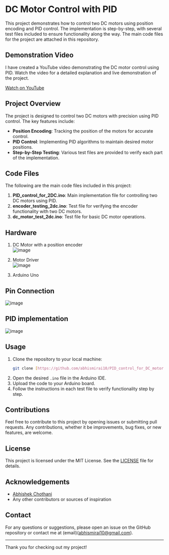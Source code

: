 # DC Motor Control with PID

This project demonstrates how to control two DC motors using position encoding and PID control. The implementation is step-by-step, with several test files included to ensure functionality along the way. The main code files for the project are attached in this repository.

## Demonstration Video

I have created a YouTube video demonstrating the DC motor control using PID. Watch the video for a detailed explanation and live demonstration of the project.

[Watch on YouTube](https://youtu.be/xedh0_JhtiM)

## Project Overview

The project is designed to control two DC motors with precision using PID control. The key features include:

- **Position Encoding**: Tracking the position of the motors for accurate control.
- **PID Control**: Implementing PID algorithms to maintain desired motor positions.
- **Step-by-Step Testing**: Various test files are provided to verify each part of the implementation.

## Code Files

The following are the main code files included in this project:

1. **PID_control_for_2DC.ino**: Main implementation file for controlling two DC motors using PID.
2. **encoder_testing_2dc.ino**: Test file for verifying the encoder functionality with two DC motors.
3. **dc_motor_test_2dc.ino**: Test file for basic DC motor operations.

## Hardware

1. DC Motor with a position encoder  
   ![image](https://github.com/abhismirai10/PID_control_for_DC_motor/assets/121724635/a3b5f92c-6447-41d7-8eca-b77646844439)

2. Motor Driver  
   ![image](https://github.com/abhismirai10/PID_control_for_DC_motor/assets/121724635/beb02a9c-0a30-4ae6-8522-6b5a92d7c390)

3. Arduino Uno

## Pin Connection

![image](https://github.com/abhismirai10/PID_control_for_DC_motor/assets/121724635/6811a3d8-3286-4414-a76f-3cf1ce89edd9)

## PID implementation

![image](https://github.com/abhismirai10/PID_control_for_DC_motor/assets/121724635/df3e0de5-628e-49ee-8fc0-dc0f22b71a3d)

## Usage

1. Clone the repository to your local machine:
    ```sh
    git clone [https://github.com/abhismirai10/PID_control_for_DC_motor.git]
    ```
2. Open the desired `.ino` file in the Arduino IDE.
3. Upload the code to your Arduino board.
4. Follow the instructions in each test file to verify functionality step by step.


## Contributions

Feel free to contribute to this project by opening issues or submitting pull requests. Any contributions, whether it be improvements, bug fixes, or new features, are welcome.

## License

This project is licensed under the MIT License. See the [LICENSE](LICENSE) file for details.

## Acknowledgements

- [Abhishek Chothani](https://github.com/abhismirai10)
- Any other contributors or sources of inspiration

## Contact

For any questions or suggestions, please open an issue on the GitHub repository or contact me at (email)(abhismirai10@gmail.com).

---

Thank you for checking out my project!
